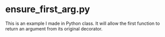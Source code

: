 # ensure_first_arg.py
This is an example I made in Python class. It will allow the first function to return an argument from its original decorator.

